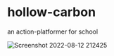 # hollow-carbon
an action-platformer for school

![Screenshot 2022-08-12 212425](https://user-images.githubusercontent.com/89332016/184397887-891e92d0-01a2-4fa1-ac57-237a885a0a63.png)
